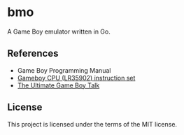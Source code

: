 # bmo

A Game Boy emulator written in Go.

## References

- Game Boy Programming Manual
- [Gameboy CPU (LR35902) instruction set](http://www.pastraiser.com/cpu/gameboy/gameboy_opcodes.html)
- [The Ultimate Game Boy Talk](https://www.youtube.com/watch?v=HyzD8pNlpwI)

## License

This project is licensed under the terms of the MIT license.
